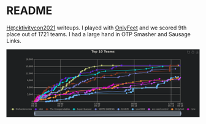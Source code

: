 # README

[H@cktivitycon2021](https://ctftime.org/event/1444) writeups. I played with [OnlyFeet](https://ctftime.org/team/144644) and we scored 9th place out of 1721 teams. I had a large hand in OTP Smasher and Sausage Links.

![Scoreboard](scoreboard.png)
